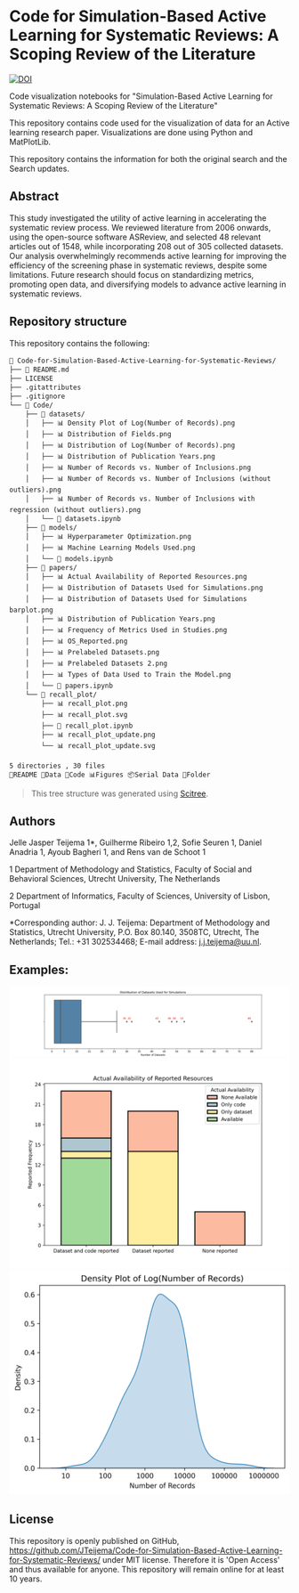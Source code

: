 # Code for Simulation-Based Active Learning for Systematic Reviews: A Scoping Review of the Literature
[![DOI](https://zenodo.org/badge/DOI/10.17605/OSF.IO/T9HGM.svg)](https://doi.org/10.17605/OSF.IO/T9HGM)

 Code visualization notebooks for "Simulation-Based Active Learning for Systematic Reviews: A Scoping Review of the Literature"
 
This repository contains code used for the visualization of data for an Active
learning research paper. Visualizations are done using Python and MatPlotLib.

This repository contains the information for both the original search and the Search updates.

## Abstract
This study investigated the utility of active learning in accelerating the systematic review process. We reviewed literature from 2006 onwards, using the open-source software ASReview, and selected 48 relevant articles out of 1548, while incorporating 208 out of 305 collected datasets. Our analysis overwhelmingly recommends active learning for improving the efficiency of the screening phase in systematic reviews, despite some limitations. Future research should focus on standardizing metrics, promoting open data, and diversifying models to advance active learning in systematic reviews.

## Repository structure
This repository contains the following:
```
📁 Code-for-Simulation-Based-Active-Learning-for-Systematic-Reviews/
├── 📖 README.md
├── LICENSE
├── .gitattributes
├── .gitignore
└── 📁 Code/
    ├── 📁 datasets/
    │   ├── 📊 Density Plot of Log(Number of Records).png
    │   ├── 📊 Distribution of Fields.png
    │   ├── 📊 Distribution of Log(Number of Records).png
    │   ├── 📊 Distribution of Publication Years.png
    │   ├── 📊 Number of Records vs. Number of Inclusions.png
    │   ├── 📊 Number of Records vs. Number of Inclusions (without outliers).png
    │   ├── 📊 Number of Records vs. Number of Inclusions with regression (without outliers).png
    │   └── 📄 datasets.ipynb
    ├── 📁 models/
    │   ├── 📊 Hyperparameter Optimization.png
    │   ├── 📊 Machine Learning Models Used.png
    │   └── 📄 models.ipynb
    ├── 📁 papers/
    │   ├── 📊 Actual Availability of Reported Resources.png
    │   ├── 📊 Distribution of Datasets Used for Simulations.png
    │   ├── 📊 Distribution of Datasets Used for Simulations barplot.png
    │   ├── 📊 Distribution of Publication Years.png
    │   ├── 📊 Frequency of Metrics Used in Studies.png
    │   ├── 📊 OS_Reported.png
    │   ├── 📊 Prelabeled Datasets.png
    │   ├── 📊 Prelabeled Datasets 2.png
    │   ├── 📊 Types of Data Used to Train the Model.png
    │   └── 📄 papers.ipynb
    └── 📁 recall_plot/
        ├── 📊 recall_plot.png
        ├── 📊 recall_plot.svg
        ├── 📄 recall_plot.ipynb
        ├── 📊 recall_plot_update.png
        └── 📊 recall_plot_update.svg

5 directories , 30 files
📖README 📜Data 📄Code 📊Figures 📦Serial Data 📁Folder
```

> This tree structure was generated using [Scitree](https://github.com/J535D165/scitree).


## Authors
Jelle Jasper Teijema 1*, Guilherme Ribeiro 1,2, Sofie Seuren 1, Daniel Anadria 1, Ayoub Bagheri 1, and Rens van de Schoot 1

1 Department of Methodology and Statistics, Faculty of Social and Behavioral
Sciences, Utrecht University, The Netherlands

2 Department of Informatics, Faculty of Sciences, University of Lisbon, Portugal

*Corresponding author: J. J. Teijema: Department of Methodology and Statistics,
Utrecht University, P.O. Box 80.140, 3508TC, Utrecht, The Netherlands; Tel.: +31
302534468; E-mail address: j.j.teijema@uu.nl.

## Examples:
![Image](/Code/Papers/Distribution%20of%20Datasets%20Used%20for%20Simulations.png)
![Image](/Code/Papers/Actual%20Availability%20of%20Reported%20Resources.png)
![Image](Code/Datasets/Density%20Plot%20of%20Log(Number%20of%20Records).png)

## License

This repository is openly published on GitHub, https://github.com/JTeijema/Code-for-Simulation-Based-Active-Learning-for-Systematic-Reviews/ under MIT license. Therefore it is 'Open Access' and thus available for anyone. This repository will remain online for at least 10 years.
